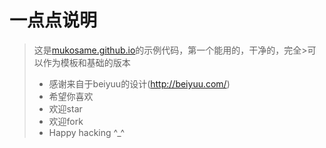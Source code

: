 # 一点点说明

>这是[mukosame.github.io](http://mukosame.github.io)的示例代码，第一个能用的，干净的，完全>可以作为模板和基础的版本
>* 感谢来自于beiyuu的设计(http://beiyuu.com/)
>* 希望你喜欢
>* 欢迎star
>* 欢迎fork
>* Happy hacking ^_^
